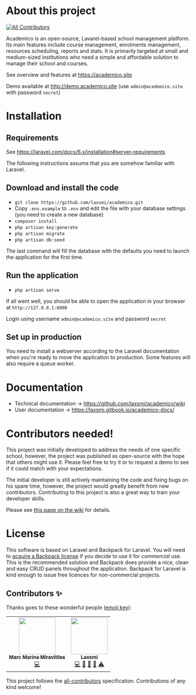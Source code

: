 # About this project
<!-- ALL-CONTRIBUTORS-BADGE:START - Do not remove or modify this section -->
[![All Contributors](https://img.shields.io/badge/all_contributors-2-orange.svg?style=flat-square)](#contributors-)
<!-- ALL-CONTRIBUTORS-BADGE:END -->
Academico is an open-source, Lavarel-based school management platform. Its main features include course management, enrolments management, resources scheduling, reports and stats. It is primarily targeted at small and medium-sized institutions who need a simple and affordable solution to manage their school and courses.

See overview and features at https://academico.site

Demo available at http://demo.academico.site (use `admin@academico.site` with password `secret`)

# Installation

## Requirements
See https://laravel.com/docs/6.x/installation#server-requirements

The following instructions assume that you are somehow familiar with Laravel.

## Download and install the code
* `git clone https://github.com/laxsmi/academico.git`
* Copy `.env.example` to `.env` and  edit the file with your database settings (you need to create a new database)
* `composer install`
* `php artisan key:generate`
* `php artisan migrate`
* `php artisan db:seed`

The last command will fill the database with the defaults you need to launch the application for the first time.

## Run the application
* `php artisan serve`

If all went well, you should be able to open the application in your browser at `http://127.0.0.1:8000`

Login using username `admin@academico.site` and password `secret`

## Set up in production
You need to install a webserver according to the Laravel documentation when you're ready to move the application to production. Some features will also require a queue worker.

# Documentation
* Technical documentation -> https://github.com/laxsmi/academico/wiki
* User documentation -> https://laxsmi.gitbook.io/academico-docs/

# Contributors needed!
This project was initially developed to address the needs of one specific school, however, the project was published as open-source with the hope that others might use it. Please feel free to try it or to request a demo to see if it could match with your expectations.

The initial developer is still actively maintaining the code and fixing bugs on his spare time, however, the project would greatly benefit from new contributors. Contributing to this project is also a great way to train your developer skills.

Please see [this page on the wiki](https://github.com/laxsmi/academico/wiki/Development-Roadmap) for details.

# License
This software is based on Laravel and Backpack for Laravel. You will need to [acquire a Backpack license](https://backpackforlaravel.com/pricing) if you decide to use it for _commercial_ use. This is the recommended solution and Backpack does provide a nice, clean and easy CRUD panels throughout the application. Backpack for Laravel is kind enough to issue free licences for non-commercial projects.

## Contributors ✨

Thanks goes to these wonderful people ([emoji key](https://allcontributors.org/docs/en/emoji-key)):

<!-- ALL-CONTRIBUTORS-LIST:START - Do not remove or modify this section -->
<!-- prettier-ignore-start -->
<!-- markdownlint-disable -->
<table>
  <tr>
    <td align="center"><a href="https://github.com/marcmarina"><img src="https://avatars3.githubusercontent.com/u/38327883?v=4" width="100px;" alt=""/><br /><sub><b>Marc Marina Miravitlles</b></sub></a><br /><a href="https://github.com/laxsmi/academico/commits?author=marcmarina" title="Code">💻</a></td>
    <td align="center"><a href="https://github.com/laxsmi"><img src="https://avatars3.githubusercontent.com/u/1422621?v=4" width="100px;" alt=""/><br /><sub><b>Laxsmi</b></sub></a><br /><a href="https://github.com/laxsmi/academico/commits?author=laxsmi" title="Code">💻</a> <a href="https://github.com/laxsmi/academico/commits?author=laxsmi" title="Documentation">📖</a> <a href="#ideas-laxsmi" title="Ideas, Planning, & Feedback">🤔</a> <a href="#maintenance-laxsmi" title="Maintenance">🚧</a> <a href="https://github.com/laxsmi/academico/commits?author=laxsmi" title="Tests">⚠️</a></td>
  </tr>
</table>

<!-- markdownlint-enable -->
<!-- prettier-ignore-end -->
<!-- ALL-CONTRIBUTORS-LIST:END -->

This project follows the [all-contributors](https://github.com/all-contributors/all-contributors) specification. Contributions of any kind welcome!